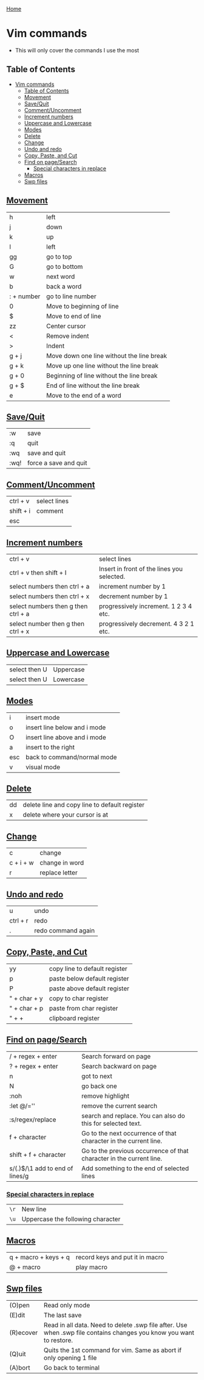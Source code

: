 <!--
 * This file is part of RS Cheat Sheets.
 *
 * RS Cheat Sheets is free software: you can redistribute it and/or modify
 * it under the terms of the GNU General Public License as published by
 * the Free Software Foundation, either version 3 of the License, or
 * (at your option) any later version.
 *
 * RS Cheat Sheets is distributed in the hope that it will be useful,
 * but WITHOUT ANY WARRANTY; without even the implied warranty of
 * MERCHANTABILITY or FITNESS FOR A PARTICULAR PURPOSE.  See the
 * GNU General Public License for more details.
 *
 * You should have received a copy of the GNU General Public License
 * along with RS Cheat Sheets. If not, see <https://www.gnu.org/licenses/>.
 */
-->

[Home](../README.md)

# Vim commands
- This will only cover the commands I use the most

## Table of Contents

<!-- TOC -->

- [Vim commands](#vim-commands)
	- [Table of Contents](#table-of-contents)
	- [Movement](#movement)
	- [Save/Quit](#savequit)
	- [Comment/Uncomment](#commentuncomment)
	- [Increment numbers](#increment-numbers)
	- [Uppercase and Lowercase](#uppercase-and-lowercase)
	- [Modes](#modes)
	- [Delete](#delete)
	- [Change](#change)
	- [Undo and redo](#undo-and-redo)
	- [Copy, Paste, and Cut](#copy-paste-and-cut)
	- [Find on page/Search](#find-on-pagesearch)
		- [Special characters in replace](#special-characters-in-replace)
	- [Macros](#macros)
	- [Swp files](#swp-files)

<!-- /TOC -->

## [Movement](#table-of-contents)

|            |                                           |
|------------|-------------------------------------------|
| h          | left                                      |
| j          | down                                      |
| k          | up                                        |
| l          | left                                      |
| gg         | go to top                                 |
| G          | go to bottom                              |
| w          | next word                                 |
| b          | back a word                               |
| : + number | go to line number                         |
| 0          | Move to beginning of line                 |
| $          | Move to end of line                       |
| zz         | Center cursor                             |
| <          | Remove indent                             |
| >          | Indent                                    |
| g + j      | Move down one line without the line break |
| g + k      | Move up one line without the line break   |
| g + 0      | Beginning of line without the line break  |
| g + $      | End of line without the line break        |
| e          | Move to the end of a word                 |

## [Save/Quit](#table-of-contents)

|      |                       |
|------|-----------------------|
| :w   | save                  |
| :q   | quit                  |
| :wq  | save and quit         |
| :wq! | force a save and quit |

## [Comment/Uncomment](#table-of-contents)

|           |              |
|-----------|--------------|
| ctrl + v  | select lines |
| shift + i | comment      |
| esc       |              |

## [Increment numbers](#table-of-contents)

|                                     |                                            |
|-------------------------------------|--------------------------------------------|
| ctrl + v                            | select lines                               |
| ctrl + v then shift + I             | Insert in front of the lines you selected. |
| select numbers then ctrl + a        | increment number by 1                      |
| select numbers then ctrl + x        | decrement number by 1                      |
| select numbers then g then ctrl + a | progressively increment. 1 2 3 4 etc.      |
| select number then g then ctrl + x  | progressively decrement. 4 3 2 1 etc.      |

## [Uppercase and Lowercase](#table-of-contents)
|               |           |
|---------------|-----------|
| select then U | Uppercase |
| select then U | Lowercase |

## [Modes](#table-of-contents)

|     |                              |
|-----|------------------------------|
| i   | insert mode                  |
| o   | insert line below and i mode |
| O   | insert line above and i mode |
| a   | insert to the right          |
| esc | back to command/normal mode  |
| v   | visual mode                  |

## [Delete](#table-of-contents)

|    |                                               |
|----|-----------------------------------------------|
| dd | delete line and copy line to default register |
| x  | delete where your cursor is at                |

## [Change](#table-of-contents)

|           |                |
|-----------|----------------|
| c         | change         |
| c + i + w | change in word |
| r         | replace letter |

## [Undo and redo](#table-of-contents)

|          |                    |
|----------|--------------------|
| u        | undo               |
| ctrl + r | redo               |
| .        | redo command again |

## [Copy, Paste, and Cut](#table-of-contents)

|              |                               |
|--------------|-------------------------------|
| yy           | copy line to default register |
| p            | paste below default register  |
| P            | paste above default register  |
| " + char + y | copy to char register         |
| " + char + p | paste from char register      |
| " + +        | clipboard register            |

## [Find on page/Search](#table-of-contents)

|                                   |                                                                      |
|-----------------------------------|----------------------------------------------------------------------|
| / + regex + enter                 | Search forward on page                                               |
| ? + regex + enter                 | Search backward on page                                              |
| n                                 | got to next                                                          |
| N                                 | go back one                                                          |
| :noh                              | remove highlight                                                     |
| :let @/=''                        | remove the current search                                            |
| :s/regex/replace                  | search and replace. You can also do this for selected text.          |
| f + character                     | Go to the next occurrence of that character in the current line.     |
| shift + f + character             | Go to the previous occurrence of that character in the current line. |
| s/\(.\)$/\1 add to end of lines/g | Add something to the end of selected lines                           |


### [Special characters in replace](#table-of-contents)

|      |                                   |
|------|-----------------------------------|
| `\r` | New line                          |
| `\u` | Uppercase the following character |

## [Macros](#table-of-contents)

|                      |                                 |
|----------------------|---------------------------------|
| q + macro + keys + q | record keys and put it in macro |
| @ + macro            | play macro                      |

## [Swp files](#table-of-contents)

|           |                                                                                                                     |
|-----------|---------------------------------------------------------------------------------------------------------------------|
| (O)pen    | Read only mode                                                                                                      |
| (E)dit    | The last save                                                                                                       |
| (R)ecover | Read in all data. Need to delete .swp file after. Use when .swp file contains changes you know you want to restore. |
| (Q)uit    | Quits the 1st command for vim. Same as abort if only opening 1 file                                                 |
| (A)bort   | Go back to terminal                                                                                                 |
